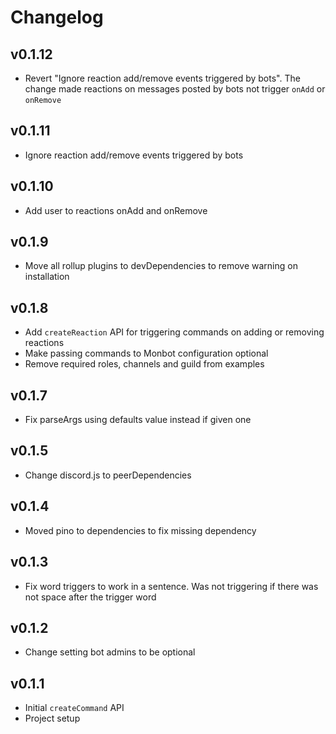 # Changelog

## v0.1.12

- Revert "Ignore reaction add/remove events triggered by bots". The change made reactions on messages posted by bots not trigger `onAdd` or `onRemove`

## v0.1.11

- Ignore reaction add/remove events triggered by bots

## v0.1.10

- Add user to reactions onAdd and onRemove

## v0.1.9

- Move all rollup plugins to devDependencies to remove warning on installation

## v0.1.8

- Add `createReaction` API for triggering commands on adding or removing reactions
- Make passing commands to Monbot configuration optional
- Remove required roles, channels and guild from examples

## v0.1.7

- Fix parseArgs using defaults value instead if given one

## v0.1.5

- Change discord.js to peerDependencies

## v0.1.4

- Moved pino to dependencies to fix missing dependency

## v0.1.3

- Fix word triggers to work in a sentence. Was not triggering if there was not space after the trigger word

## v0.1.2

- Change setting bot admins to be optional

## v0.1.1

- Initial `createCommand` API
- Project setup

